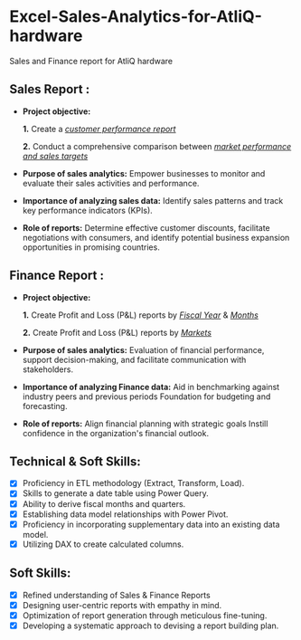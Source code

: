 # Excel-Sales-Analytics-for-AtliQ-hardware
Sales and Finance report for AtliQ hardware
## Sales Report :


- **Project objective:** 

    **1.** Create a _[customer performance report](https://github.com/vipinnarayane/Excel-Sales-Analytics-for-AtliQ-hardware/blob/main/Customer%20Performance%20Report.pdf)_ 

    **2.** Conduct a comprehensive comparison between _[market performance and sales targets](https://github.com/vipinnarayane/Excel-Sales-Analytics-for-AtliQ-hardware/blob/main/Market%20Performance%20vs%20Target%20Report.pdf)_

- **Purpose of sales analytics:** Empower businesses to monitor and evaluate their sales activities and performance.

- **Importance of analyzing sales data:** Identify sales patterns and track key performance indicators (KPIs).

- **Role of reports:** Determine effective customer discounts, facilitate negotiations with consumers, and identify potential business expansion opportunities in promising countries.


## Finance Report :

- **Project objective:** 

    **1.** Create Profit and Loss (P&L) reports by _[Fiscal Year](https://github.com/vipinnarayane/Excel-Sales-Analytics-for-AtliQ-hardware/blob/main/P%26L%20Statement%20by%20Fiscal%20Year.pdf)_ & _[Months](https://github.com/vipinnarayane/Excel-Sales-Analytics-for-AtliQ-hardware/blob/main/P%26L%20Statement%20by%20Months.pdf)_ 

   **2.** Create Profit and Loss (P&L) reports by _[Markets](https://github.com/vipinnarayane/Excel-Sales-Analytics-for-AtliQ-hardware/blob/main/P%26L%20Statement%20by%20Markets.pdf)_

- **Purpose of sales analytics:** Evaluation of financial performance, support decision-making, and facilitate communication with stakeholders.

- **Importance of analyzing Finance data:** Aid in benchmarking against industry peers and previous periods Foundation for budgeting and forecasting.

- **Role of reports:** Align financial planning with strategic goals Instill confidence in the organization's financial outlook.


## Technical & Soft Skills:
- [x]	Proficiency in ETL methodology (Extract, Transform, Load).
- [x]	Skills to generate a date table using Power Query.
- [x]	Ability to derive fiscal months and quarters.
- [x]	Establishing data model relationships with Power Pivot.
- [x]	Proficiency in incorporating supplementary data into an existing data model.
- [x]	Utilizing DAX to create calculated columns.

## Soft Skills:
- [x]	Refined understanding of Sales & Finance Reports
- [x]	Designing user-centric reports with empathy in mind.
- [x]	Optimization of report generation through meticulous fine-tuning.
- [x]	Developing a systematic approach to devising a report building plan.
